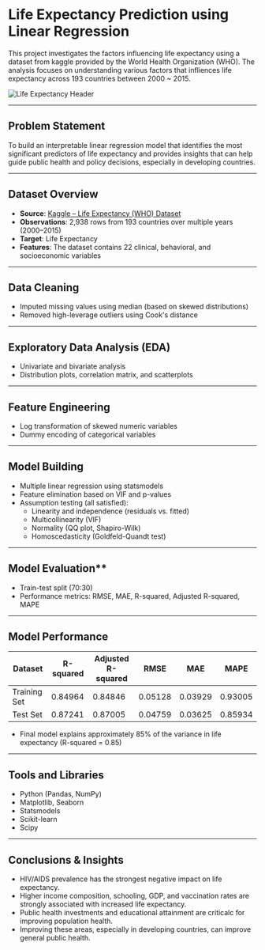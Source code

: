 # Life Expectancy Prediction using Linear Regression

This project investigates the factors influencing life expectancy using a dataset from kaggle provided by the World Health Organization (WHO). 
The analysis focuses on understanding various factors that infliences life expectancy across 193 countries between 2000 ~ 2015.

![Life Expectancy Header](https://c02.purpledshub.com/uploads/sites/41/2023/11/countries-in-the-world.jpg?w=1200)

---

## Problem Statement

To build an interpretable linear regression model that identifies the most significant predictors of life expectancy and provides insights that can help 
guide public health and policy decisions, especially in developing countries.

---

## Dataset Overview

- **Source**: [Kaggle – Life Expectancy (WHO) Dataset](https://www.kaggle.com/datasets/kumarajarshi/life-expectancy-who)
- **Observations**: 2,938 rows from 193 countries over multiple years (2000–2015)
- **Target**: Life Expectancy
- **Features**: The dataset contains 22 clinical, behavioral, and socioeconomic variables

---

## Data Cleaning
   - Imputed missing values using median (based on skewed distributions)
   - Removed high-leverage outliers using Cook's distance

---

## Exploratory Data Analysis (EDA)
   - Univariate and bivariate analysis
   - Distribution plots, correlation matrix, and scatterplots

---

## Feature Engineering
   - Log transformation of skewed numeric variables
   - Dummy encoding of categorical variables

---

## Model Building
   - Multiple linear regression using statsmodels
   - Feature elimination based on VIF and p-values
   - Assumption testing (all satisfied):
     - Linearity and independence (residuals vs. fitted)
     - Multicollinearity (VIF)
     - Normality (QQ plot, Shapiro-Wilk)
     - Homoscedasticity (Goldfeld-Quandt test)
---

## Model Evaluation**
   - Train-test split (70:30)
   - Performance metrics: RMSE, MAE, R-squared, Adjusted R-squared, MAPE

---

## Model Performance

| Dataset       | R-squared | Adjusted R-squared | RMSE    | MAE     | MAPE    |
|---------------|-----------|--------------------|---------|---------|---------|
| Training Set  | 0.84964   | 0.84846            | 0.05128 | 0.03929 | 0.93005 |
| Test Set      | 0.87241   | 0.87005            | 0.04759 | 0.03625 | 0.85934 |

- Final model explains approximately 85% of the variance in life expectancy (R-squared = 0.85)

---

## Tools and Libraries

- Python (Pandas, NumPy)
- Matplotlib, Seaborn
- Statsmodels
- Scikit-learn
- Scipy

---

## Conclusions & Insights

- HIV/AIDS prevalence has the strongest negative impact on life expectancy.
- Higher income composition, schooling, GDP, and vaccination rates are strongly associated with increased life expectancy.
- Public health investments and educational attainment are criticalc for improving population health.
- Improving these areas, especially in developing countries, can improve general public health.
